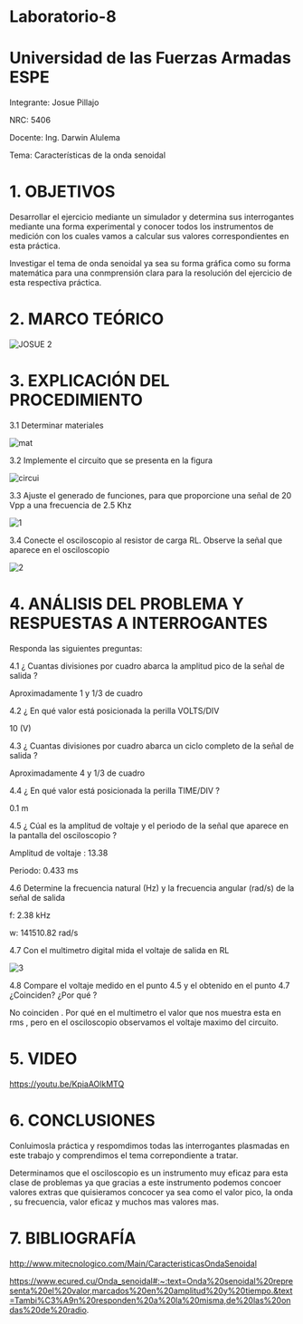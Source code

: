 # Laboratorio-8

# Universidad de las Fuerzas Armadas ESPE
Integrante: Josue Pillajo

NRC: 5406

Docente: Ing. Darwin Alulema

Tema: Características de  la onda senoidal

# 1. OBJETIVOS

Desarrollar el ejercicio  mediante un simulador y determina sus interrogantes  mediante una forma experimental y conocer todos  los  instrumentos de medición con los cuales vamos a calcular  sus valores correspondientes en esta práctica.

Investigar el tema  de  onda senoidal ya sea su forma gráfica como su forma matemática  para una conmprensión clara  para la resolución del ejercicio  de esta respectiva práctica. 


# 2. MARCO TEÓRICO

![JOSUE 2](https://user-images.githubusercontent.com/84783236/132279541-47e92a23-f963-4834-833d-e06ddec8e092.png)


# 3.  EXPLICACIÓN DEL PROCEDIMIENTO

3.1 Determinar materiales

![mat](https://user-images.githubusercontent.com/84783236/132262555-d72a5ab0-d28b-48d4-852d-1b3523f60e4e.png)

3.2  Implemente el circuito que se presenta en la figura

![circui](https://user-images.githubusercontent.com/84783236/132262588-b17088ce-fc27-4921-8a75-6e13f9fbf77e.png)

3.3  Ajuste el generado  de funciones, para que proporcione  una señal de  20 Vpp a una frecuencia de  2.5  Khz 

![1](https://user-images.githubusercontent.com/84783236/132263228-471a80b3-cca4-4d59-9174-0cb3f3b4b3a2.png)


3.4 Conecte el osciloscopio  al resistor de carga  RL. Observe la señal  que aparece en el osciloscopio

![2](https://user-images.githubusercontent.com/84783236/132263371-654807b3-9c8f-44d8-8185-ba8aeeabc380.png)



# 4.  ANÁLISIS DEL PROBLEMA  Y RESPUESTAS A INTERROGANTES

Responda las siguientes preguntas:

4.1  ¿ Cuantas divisiones  por cuadro abarca  la amplitud pico  de la señal de salida ? 

Aproximadamente 1  y 1/3 de cuadro

4.2  ¿ En qué valor está posicionada la perilla  VOLTS/DIV 

10 (V)

4.3  ¿ Cuantas divisiones por cuadro abarca  un ciclo completo  de la señal de salida ?

Aproximadamente  4  y 1/3 de cuadro

4.4  ¿ En qué valor está posicionada la perilla  TIME/DIV ?

0.1  m 

4.5 ¿ Cúal es  la amplitud de voltaje  y el periodo de la señal  que aparece en la pantalla del osciloscopio  ?

Amplitud de voltaje :  13.38

Periodo:  0.433 ms

4.6 Determine la frecuencia  natural (Hz)  y la frecuencia angular  (rad/s)  de la señal de salida
  
f:  2.38  kHz

w:  141510.82 rad/s

4.7  Con el multimetro digital mida  el voltaje de salida  en RL

![3](https://user-images.githubusercontent.com/84783236/132264103-033e6bf6-70ae-44b6-ae81-c929c2813ada.png)


4.8  Compare el voltaje medido  en el punto  4.5  y el obtenido en el punto  4.7  ¿Coinciden?  ¿Por qué ?

No coinciden . Por qué  en el multimetro el valor que nos muestra esta en rms , pero en el osciloscopio  observamos el  voltaje maximo del circuito.

# 5. VIDEO

https://youtu.be/KpiaAOlkMTQ

# 6. CONCLUSIONES

Conluimosla práctica  y  respomdimos todas las interrogantes plasmadas en este trabajo  y comprendimos el tema correpondiente a tratar.

Determinamos  que el osciloscopio  es un instrumento muy eficaz para  esta clase de problemas ya que gracias a este instrumento  podemos concoer valores  extras que quisieramos  concocer ya sea como  el valor pico, la onda , su frecuencia, valor eficaz y muchos mas valores mas.

# 7. BIBLIOGRAFÍA

http://www.mitecnologico.com/Main/CaracteristicasOndaSenoidal

https://www.ecured.cu/Onda_senoidal#:~:text=Onda%20senoidal%20representa%20el%20valor,marcados%20en%20amplitud%20y%20tiempo.&text=Tambi%C3%A9n%20responden%20a%20la%20misma,de%20las%20ondas%20de%20radio.
